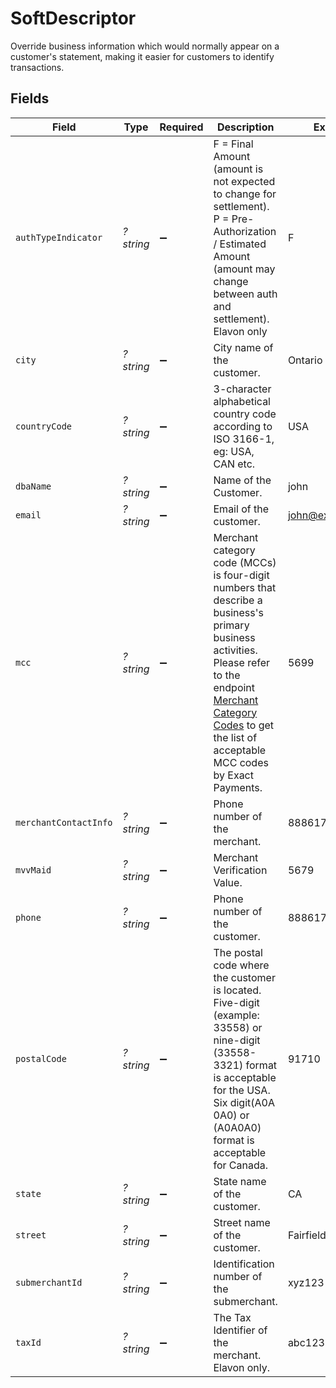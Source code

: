 # SoftDescriptor

Override business information which would normally appear on a customer's statement, making it easier for customers to identify transactions.


## Fields

| Field                                                                                                                                                                                                                                                                                             | Type                                                                                                                                                                                                                                                                                              | Required                                                                                                                                                                                                                                                                                          | Description                                                                                                                                                                                                                                                                                       | Example                                                                                                                                                                                                                                                                                           |
| ------------------------------------------------------------------------------------------------------------------------------------------------------------------------------------------------------------------------------------------------------------------------------------------------- | ------------------------------------------------------------------------------------------------------------------------------------------------------------------------------------------------------------------------------------------------------------------------------------------------- | ------------------------------------------------------------------------------------------------------------------------------------------------------------------------------------------------------------------------------------------------------------------------------------------------- | ------------------------------------------------------------------------------------------------------------------------------------------------------------------------------------------------------------------------------------------------------------------------------------------------- | ------------------------------------------------------------------------------------------------------------------------------------------------------------------------------------------------------------------------------------------------------------------------------------------------- |
| `authTypeIndicator`                                                                                                                                                                                                                                                                               | *?string*                                                                                                                                                                                                                                                                                         | :heavy_minus_sign:                                                                                                                                                                                                                                                                                | F = Final Amount (amount is not expected to change for settlement). P = Pre-Authorization / Estimated Amount (amount may change between auth and settlement). Elavon only                                                                                                                         | F                                                                                                                                                                                                                                                                                                 |
| `city`                                                                                                                                                                                                                                                                                            | *?string*                                                                                                                                                                                                                                                                                         | :heavy_minus_sign:                                                                                                                                                                                                                                                                                | City name of the customer.                                                                                                                                                                                                                                                                        | Ontario                                                                                                                                                                                                                                                                                           |
| `countryCode`                                                                                                                                                                                                                                                                                     | *?string*                                                                                                                                                                                                                                                                                         | :heavy_minus_sign:                                                                                                                                                                                                                                                                                | 3-character alphabetical country code according to ISO 3166-1, eg: USA, CAN etc.                                                                                                                                                                                                                  | USA                                                                                                                                                                                                                                                                                               |
| `dbaName`                                                                                                                                                                                                                                                                                         | *?string*                                                                                                                                                                                                                                                                                         | :heavy_minus_sign:                                                                                                                                                                                                                                                                                | Name of the Customer.                                                                                                                                                                                                                                                                             | john                                                                                                                                                                                                                                                                                              |
| `email`                                                                                                                                                                                                                                                                                           | *?string*                                                                                                                                                                                                                                                                                         | :heavy_minus_sign:                                                                                                                                                                                                                                                                                | Email of the customer.                                                                                                                                                                                                                                                                            | john@example.com                                                                                                                                                                                                                                                                                  |
| `mcc`                                                                                                                                                                                                                                                                                             | *?string*                                                                                                                                                                                                                                                                                         | :heavy_minus_sign:                                                                                                                                                                                                                                                                                | Merchant category code (MCCs) is four-digit numbers that describe a business's primary business activities. Please refer to the endpoint [Merchant Category Codes](https://dev.exactpay.dev/api#/operations/listMerchantCategoryCodes) to get the list of acceptable MCC codes by Exact Payments. | 5699                                                                                                                                                                                                                                                                                              |
| `merchantContactInfo`                                                                                                                                                                                                                                                                             | *?string*                                                                                                                                                                                                                                                                                         | :heavy_minus_sign:                                                                                                                                                                                                                                                                                | Phone number of the merchant.                                                                                                                                                                                                                                                                     | 8886178190                                                                                                                                                                                                                                                                                        |
| `mvvMaid`                                                                                                                                                                                                                                                                                         | *?string*                                                                                                                                                                                                                                                                                         | :heavy_minus_sign:                                                                                                                                                                                                                                                                                | Merchant Verification Value.                                                                                                                                                                                                                                                                      | 5679                                                                                                                                                                                                                                                                                              |
| `phone`                                                                                                                                                                                                                                                                                           | *?string*                                                                                                                                                                                                                                                                                         | :heavy_minus_sign:                                                                                                                                                                                                                                                                                | Phone number of the customer.                                                                                                                                                                                                                                                                     | 8886178190                                                                                                                                                                                                                                                                                        |
| `postalCode`                                                                                                                                                                                                                                                                                      | *?string*                                                                                                                                                                                                                                                                                         | :heavy_minus_sign:                                                                                                                                                                                                                                                                                | The postal code where the customer is located. Five-digit (example: 33558) or nine-digit (33558-3321) format is acceptable for the USA. Six digit(A0A 0A0) or (A0A0A0) format is acceptable for Canada.                                                                                           | 91710                                                                                                                                                                                                                                                                                             |
| `state`                                                                                                                                                                                                                                                                                           | *?string*                                                                                                                                                                                                                                                                                         | :heavy_minus_sign:                                                                                                                                                                                                                                                                                | State name of the customer.                                                                                                                                                                                                                                                                       | CA                                                                                                                                                                                                                                                                                                |
| `street`                                                                                                                                                                                                                                                                                          | *?string*                                                                                                                                                                                                                                                                                         | :heavy_minus_sign:                                                                                                                                                                                                                                                                                | Street name of the customer.                                                                                                                                                                                                                                                                      | Fairfield Ranch                                                                                                                                                                                                                                                                                   |
| `submerchantId`                                                                                                                                                                                                                                                                                   | *?string*                                                                                                                                                                                                                                                                                         | :heavy_minus_sign:                                                                                                                                                                                                                                                                                | Identification number of the submerchant.                                                                                                                                                                                                                                                         | xyz123                                                                                                                                                                                                                                                                                            |
| `taxId`                                                                                                                                                                                                                                                                                           | *?string*                                                                                                                                                                                                                                                                                         | :heavy_minus_sign:                                                                                                                                                                                                                                                                                | The Tax Identifier of the merchant. Elavon only.                                                                                                                                                                                                                                                  | abc123                                                                                                                                                                                                                                                                                            |